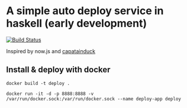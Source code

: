 # A simple auto deploy service in haskell (early development)

[![Build Status](https://travis-ci.org/epicallan/deploy.svg?branch=master)](https://travis-ci.org/epicallan/deploy)


Inspired by now.js and [capatainduck](https://github.com/githubsaturn/captainduckduck/issues)

## Install & deploy with docker

```
docker build -t deploy .

docker run -it -d -p 8888:8888 -v /var/run/docker.sock:/var/run/docker.sock --name deploy-app deploy
```
